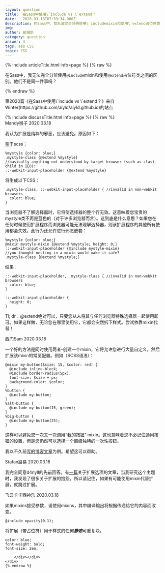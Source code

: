 ```yaml
---
layout: question
title:  在Sass中使用\`include vs \`extend？
date:   2020-03-18T07:39:34.000Z
description: 在Sass中，我无法完全分辨使用\`includemixin和使用\`extend占位符类之间的区别。他们不是同一件事吗？...
img: 
author: 前端凯
category: question
answer: 4
tags: ass CSS
topic: CSS
---
```

<div class="article-root">
  <div class="article">
    {% include articleTitle.html info=page %}
    {% raw %}
    <div class="article-content"><p><font style="vertical-align: inherit;"><font style="vertical-align: inherit;">在Sass中，我无法完全分辨使用</font></font><code>@include</code><font style="vertical-align: inherit;"><font style="vertical-align: inherit;">mixin和使用</font></font><code>@extend</code><font style="vertical-align: inherit;"><font style="vertical-align: inherit;">占位符类</font><font style="vertical-align: inherit;">之间的区别</font><font style="vertical-align: inherit;">。</font><font style="vertical-align: inherit;">他们不是同一件事吗？</font></font></p></div>
    {% endraw %}
  </div>
  <p class="winter_mark">第2020篇《在Sass中使用\`include vs \`extend？》来自Winter(https://github.com/aiyld/aiyld.github.io)的站点</p>
  <div class="discuss-wrapper">
    {% include discussTitle.html info=page %}
    {% raw %}
    <div class="discuss-list">
    <div class="discuss-item">
        <div class="discuss-parent">
          <div class="discuss-meta">
            <span class="discuss-user">Mandy猴子</span>
            <span class="discuss-time">2020.03.18</span>
          </div>
          <div class="discuss-comment"><p><font style="vertical-align: inherit;"><font style="vertical-align: inherit;">我认为扩展是纯粹的邪恶，应该避免。</font><font style="vertical-align: inherit;">原因如下：</font></font></p>

<p><font style="vertical-align: inherit;"><font style="vertical-align: inherit;">鉴于scss：</font></font></p>

<pre><code>%mystyle {color: blue;}<font></font>
.mystyle-class {@extend %mystyle}<font></font>
//basically anything not understood by target browser (such as :last-child in IE8):<font></font>
::-webkit-input-placeholder {@extend %mystyle}<font></font>
</code></pre>

<p><font style="vertical-align: inherit;"><font style="vertical-align: inherit;">将生成以下CSS：</font></font></p>

<pre><code>.mystyle-class, ::-webkit-input-placeholder { //invalid in non-webkit browsers<font></font>
  color: blue;<font></font>
}<font></font>
</code></pre>

<p><font style="vertical-align: inherit;"><font style="vertical-align: inherit;">当浏览器不了解选择器时，它将使选择器的整个行无效。</font><font style="vertical-align: inherit;">这意味着您宝贵的mystyle类不再是蓝色的（对于许多浏览器而言）。</font><font style="vertical-align: inherit;">这到底是什么意思？</font><font style="vertical-align: inherit;">如果您在任何时候使用扩展程序而浏览器可能无法理解选择器，则该扩展程序的其他所有使用都会失效。</font><font style="vertical-align: inherit;">此行为还允许进行邪恶嵌套：</font></font></p>

<pre><code>%mystyle {color: blue;}<font></font>
@mixin mystyle-mixin {@extend %mystyle; height: 0;}<font></font>
::-webkit-input-placeholder {@include mystyle-mixin} <font></font>
//you thought nesting in a mixin would make it safe?<font></font>
.mystyle-class {@extend %mystyle;}<font></font>
</code></pre>

<p><font style="vertical-align: inherit;"><font style="vertical-align: inherit;">结果：</font></font></p>

<pre><code>::-webkit-input-placeholder, .mystyle-class { //invalid in non-webkit browsers<font></font>
  color: blue;<font></font>
}<font></font>
<font></font>
::-webkit-input-placeholder {<font></font>
  height: 0;<font></font>
}<font></font>
</code></pre>

<p><font style="vertical-align: inherit;"><font style="vertical-align: inherit;">Tl; dr：@extend绝对可以，只要您从未将其与任何浏览器特殊选择器一起使用即可。</font><font style="vertical-align: inherit;">如果这样做，无论您在哪里使用它，它都会突然拆下样式。</font><font style="vertical-align: inherit;">尝试依靠mixin代替！</font></font></p></div>
        </div></div><div class="discuss-item">
        <div class="discuss-parent">
          <div class="discuss-meta">
            <span class="discuss-user">西门Sam</span>
            <span class="discuss-time">2020.03.18</span>
          </div>
          <div class="discuss-comment"><p><font style="vertical-align: inherit;"><font style="vertical-align: inherit;">一个好的方法是同时使用两者-创建一个mixin，它将允许您进行大量自定义，然后扩展该mixin的常见配置。</font><font style="vertical-align: inherit;">例如（SCSS语法）：</font></font></p>

<pre><code>@mixin my-button($size: 15, $color: red) {<font></font>
  @include inline-block;<font></font>
  @include border-radius(5px);<font></font>
  font-size: $size + px;<font></font>
  background-color: $color;<font></font>
}<font></font>
%button {<font></font>
  @include my-button;<font></font>
}<font></font>
%alt-button {<font></font>
  @include my-button(15, green);<font></font>
}<font></font>
%big-button {<font></font>
  @include my-button(25);<font></font>
}<font></font>
</code></pre>

<p><font style="vertical-align: inherit;"><font style="vertical-align: inherit;">这样可以避免您一次又一次调用“我的按钮” mixin。</font><font style="vertical-align: inherit;">这也意味着您不必记住通用按钮的设置，但是您仍然可以选择一个超级独特的一次性按钮。</font></font></p>

<p><font style="vertical-align: inherit;"><font style="vertical-align: inherit;">我以</font><font style="vertical-align: inherit;">不久前</font></font><a href="http://fredparke.com/blog/ditto-making-good-use-sass-extends-and-placeholder-selectors"><font style="vertical-align: inherit;"><font style="vertical-align: inherit;">写的博客文章</font></font></a><font style="vertical-align: inherit;"><font style="vertical-align: inherit;">为例</font><font style="vertical-align: inherit;">。</font><font style="vertical-align: inherit;">希望这可以帮助。</font></font></p></div>
        </div></div><div class="discuss-item">
        <div class="discuss-parent">
          <div class="discuss-meta">
            <span class="discuss-user">Stafan路易</span>
            <span class="discuss-time">2020.03.18</span>
          </div>
          <div class="discuss-comment"><p><font style="vertical-align: inherit;"><font style="vertical-align: inherit;">我完全同意d4nyll的先前回答。</font><font style="vertical-align: inherit;">有</font></font><a href="https://kolosek.com/css-extend/" rel="nofollow noreferrer"><font style="vertical-align: inherit;"><font style="vertical-align: inherit;">一篇</font></font></a><font style="vertical-align: inherit;"><font style="vertical-align: inherit;">关于扩展选项的文章，当我研究这个主题时，我发现了很多关于扩展的抱怨，所以请记住，如果有可能使用mixin代替扩展，就跳过扩展。</font></font></p></div>
        </div></div><div class="discuss-item">
        <div class="discuss-parent">
          <div class="discuss-meta">
            <span class="discuss-user">飞云卡卡西神乐</span>
            <span class="discuss-time">2020.03.18</span>
          </div>
          <div class="discuss-comment"><p><font style="vertical-align: inherit;"><font style="vertical-align: inherit;">如果mixins接受参数，请使用mixins，其中编译输出将根据传递给它的内容而改变。</font></font></p>

<pre><code>@include opacity(0.1);
</code></pre>

<p><font style="vertical-align: inherit;"><font style="vertical-align: inherit;">将扩展（带占位符）用于</font><font style="vertical-align: inherit;">样式的</font><font style="vertical-align: inherit;">任何</font></font><strong><em><font style="vertical-align: inherit;"><font style="vertical-align: inherit;">静态</font></font></em></strong><font style="vertical-align: inherit;"><font style="vertical-align: inherit;">可重复块。</font></font></p>

<pre><code>color: blue;<font></font>
font-weight: bold;<font></font>
font-size: 2em;<font></font>
</code></pre></div>
        </div></div>
    </div>
    {% endraw %}
  </div>
<div>
